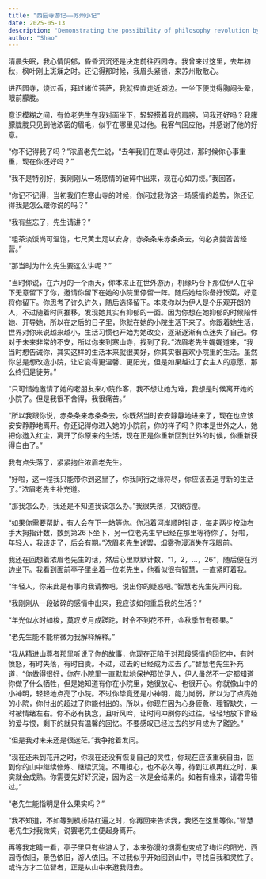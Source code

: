 ```yaml
---
title: "西园寺游记——苏州小记"
date: 2025-05-13
description: "Demonstrating the possibility of philosophy revolution by analoging it with scientific revolution."
author: "Shao"
---
```



清晨失眠，我心情阴郁，昏昏沉沉还是决定前往西园寺。我曾来过这里，去年初秋，枫叶刚上斑斓之时。还记得那时候，我眉头紧锁，来苏州散散心。

进西园寺，烧过香，拜过诸位菩萨，我就径直走近湖边。一坐下便觉得胸闷头晕，眼前朦胧。

意识模糊之间，有位老先生在我对面坐下，轻轻搭着我的肩膀，问我还好吗？我朦朦胧胧只见到他浓密的眉毛，似乎在哪里见过他。我客气回应他，并感谢了他的好意。

“你不记得我了吗？”浓眉老先生说，“去年我们在寒山寺见过，那时候你心事重重，现在你还好吗？”

“我不是特别好，我刚刚从一场感情的破碎中出来，现在心如刀绞。”我回答。

“你记不记得，当初我们在寒山寺的时候，你问过我你这一场感情的趋势，你还记得我是怎么跟你说的吗？”

“我有些忘了，先生请讲？”

“粗茶淡饭尚可温饱，七尺黄土足以安身，赤条条来赤条条去，何必贪婪苦苦经营。”

“那当时为什么先生要这么讲呢？”

“当时你说，在六月的一个雨天，你本来正在世外游历，机缘巧合下那位伊人在伞下无意留下了你，邀请你留下在她的小院里停留一阵。随后她给你备好饭菜，好意将你留下。你思考了许久许久，随后选择留下。本来你以为伊人是个乐观开朗的人，不过随着时间推移，发现她其实有抑郁的一面。因为你想在她抑郁的时候陪伴她、开导她，所以在之后的日子里，你就在她的小院生活下来了。你跟着她生活，世界对你来说越来越小，生活习惯也开始为她改变，逐渐逐渐有点迷失了自己。你对于未来非常的不安，所以你来到寒山寺，找到了我。”浓眉老先生娓娓道来，“我当时想告诫你，其实这样的生活本来就很美好，你其实很喜欢小院里的生活。虽然你总是想改造小院，让它变得更温馨、更阳光，但是如果越过了女主人的意愿，那么终归是徒劳。”

“只可惜她邀请了她的老朋友来小院作客，我不想让她为难，我想是时候离开她的小院了。但是我很不舍得，我很痛苦。”

“所以我跟你说，赤条条来赤条条去，你既然当时安安静静地进来了，现在也应该安安静静地离开。你还记得你进入她的小院前，你的样子吗？你本是世外之人，她把你邀入红尘，离开了你原来的生活，现在正是你重新回到世外的时候，你重新获得自由了。”

我有点失落了，紧紧抱住浓眉老先生。

“好啦，这一程我只能带你到这里了，你我同行之缘将尽，你应该去追寻新的生活了。”浓眉老先生补充道。

“那我怎么办，我还是不知道我该怎么办。”我很失落，又很彷徨。

“如果你需要帮助，有人会在下一站等你。你沿着河岸顺时针走，每走两步按动右手大拇指计数，数到第26下坐下，另一位老先生早已经在那里等待你了。好啦，年轻人，我该走了，后会有期。”浓眉老先生说罢，烟雾弥漫消失在我眼前。

我还在回想着浓眉老先生的话，然后心里默默计数，“1，2，...，26”，随后便在河边坐下。我看到面前亭子里坐着一位老先生，他看似很有智慧，一直紧盯着我。

“年轻人，你来此是有事向我请教吧，说出你的疑惑吧。”智慧老先生先声问我。

“我刚刚从一段破碎的感情中出来，我应该如何重启我的生活？”

“年光似水时如梭，莫叹岁月成蹉跎，时令不到花不开，金秋季节有硕果。”

“老先生能不能稍微为我解释解释。”

“我从精进山尊者那里听说了你的故事，你现在正陷于对那段感情的回忆中，有时愤怒，有时失落，有时自责。不过，过去的已经成为过去了。”智慧老先生补充道，“你做得很好，你在小院里一直默默地保护那位伊人，伊人虽然不一定都知道你做了什么牺牲，但是她知道有你在小院里，她很放心、也很开心。你就像山中的小神明，轻轻地点亮了小院。不过你毕竟还是小神明，能力尚弱，所以为了点亮她的小院，你付出的超过了你能付出的。所以，你现在因为心身疲惫、理智缺失，一时被情绪左右。你不必有执念，且听风吟，让时间冲刷你的过往，轻轻地放下曾经的爱与恨，剩下的就只有温馨的回忆。不要感叹已经过去的岁月成为了蹉跎。”

“但是我对未来还是很迷茫。”我争抢着发问。

“现在还未到花开之时，你现在还没有恢复自己的灵性，你现在应该重获自由，回到你的山中继续修炼、继续沉淀。不用担心，也不必久等，待到江枫再红之时，果实就会成熟。你需要先好好沉淀，因为这一次是会结果的。如若有缘来，请君毋错过。”

“老先生能指明是什么果实吗？”

“我不知道，不如等到枫桥路红遍之时，你再回来告诉我，我还在这里等你。”智慧老先生对我微笑，说罢老先生便起身离开。

再等我定睛一看，亭子里只有些游人了，本来弥漫的烟雾也变成了绚烂的阳光，西园寺依旧，景色依旧，游人依旧。不过我似乎开始回到山中，寻找自我和灵性了。或许方才二位智者，正是从山中来邀我归去。
